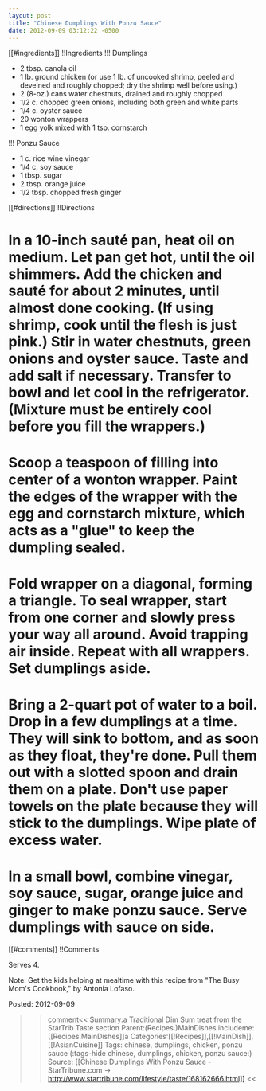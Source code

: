 ```yaml
---
layout: post
title: "Chinese Dumplings With Ponzu Sauce"
date: 2012-09-09 03:12:22 -0500
---
```

[[#ingredients]]
!!Ingredients
!!! Dumplings
* 2 tbsp. canola oil
* 1 lb. ground chicken (or use 1 lb. of uncooked shrimp, peeled and deveined and roughly chopped; dry the shrimp well before using.)
* 2 (8-oz.) cans water chestnuts, drained and roughly chopped
* 1/2 c. chopped green onions, including both green and white parts
* 1/4 c. oyster sauce
* 20 wonton wrappers
* 1 egg yolk mixed with 1 tsp. cornstarch

!!! Ponzu Sauce
* 1 c. rice wine vinegar
* 1/4 c. soy sauce
* 1 tbsp. sugar
* 2 tbsp. orange juice
* 1/2 tbsp. chopped fresh ginger


[[#directions]]
!!Directions

# In a 10-inch saut&eacute; pan, heat oil on medium. Let pan get hot, until the oil shimmers. Add the chicken and saut&eacute; for about 2 minutes, until almost done cooking. (If using shrimp, cook until the flesh is just pink.) Stir in water chestnuts, green onions and oyster sauce. Taste and add salt if necessary. Transfer to bowl and let cool in the refrigerator. (Mixture must be entirely cool before you fill the wrappers.)

# Scoop a teaspoon of filling into center of a wonton wrapper. Paint the edges of the wrapper with the egg and cornstarch mixture, which acts as a "glue" to keep the dumpling sealed.

# Fold wrapper on a diagonal, forming a triangle. To seal wrapper, start from one corner and slowly press your way all around. Avoid trapping air inside. Repeat with all wrappers. Set dumplings aside.

# Bring a 2-quart pot of water to a boil. Drop in a few dumplings at a time. They will sink to bottom, and as soon as they float, they're done. Pull them out with a slotted spoon and drain them on a plate. Don't use paper towels on the plate because they will stick to the dumplings. Wipe plate of excess water.

# In a small bowl, combine vinegar, soy sauce, sugar, orange juice and ginger to make ponzu sauce. Serve dumplings with sauce on side.


[[#comments]]
!!Comments

Serves 4.

Note: Get the kids helping at mealtime with this recipe from "The Busy Mom's Cookbook," by Antonia Lofaso.

Posted: 2012-09-09

>>comment<<
Summary:a Traditional Dim Sum treat from the StarTrib Taste section
Parent:(Recipes.)MainDishes
includeme:[[Recipes.MainDishes]]a
Categories:[[!Recipes]],[[!MainDish]],[[!AsianCuisine]]
Tags: chinese, dumplings, chicken, ponzu sauce
(:tags-hide chinese, dumplings, chicken, ponzu sauce:)
Source: [[Chinese Dumplings With Ponzu Sauce - StarTribune.com -> http://www.startribune.com/lifestyle/taste/168162666.html]]
>><<


